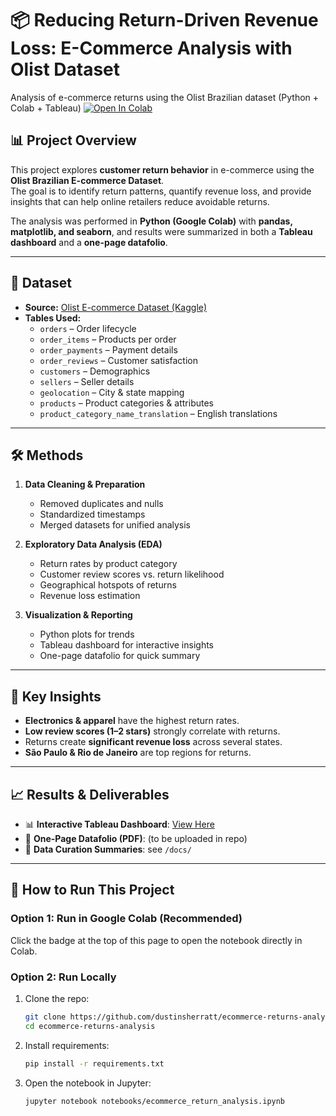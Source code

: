 # 📦 Reducing Return-Driven Revenue Loss: E-Commerce Analysis with Olist Dataset  
Analysis of e-commerce returns using the Olist Brazilian dataset (Python + Colab + Tableau)
[![Open In Colab](https://colab.research.google.com/assets/colab-badge.svg)](https://colab.research.google.com/github/dustinsherratt/ecommerce-returns-analysis/blob/main/notebooks/ecommerce_return_analysis.ipynb)

## 📊 Project Overview  
This project explores **customer return behavior** in e-commerce using the **Olist Brazilian E-commerce Dataset**.  
The goal is to identify return patterns, quantify revenue loss, and provide insights that can help online retailers reduce avoidable returns.  

The analysis was performed in **Python (Google Colab)** with **pandas, matplotlib, and seaborn**, and results were summarized in both a **Tableau dashboard** and a **one-page datafolio**.  

---

## 📂 Dataset  
- **Source:** [Olist E-commerce Dataset (Kaggle)](https://www.kaggle.com/datasets/olistbr/brazilian-ecommerce)  
- **Tables Used:**  
  - `orders` – Order lifecycle  
  - `order_items` – Products per order  
  - `order_payments` – Payment details  
  - `order_reviews` – Customer satisfaction  
  - `customers` – Demographics  
  - `sellers` – Seller details  
  - `geolocation` – City & state mapping  
  - `products` – Product categories & attributes  
  - `product_category_name_translation` – English translations  

---

## 🛠️ Methods  
1. **Data Cleaning & Preparation**  
   - Removed duplicates and nulls  
   - Standardized timestamps  
   - Merged datasets for unified analysis  

2. **Exploratory Data Analysis (EDA)**  
   - Return rates by product category  
   - Customer review scores vs. return likelihood  
   - Geographical hotspots of returns  
   - Revenue loss estimation  

3. **Visualization & Reporting**  
   - Python plots for trends  
   - Tableau dashboard for interactive insights  
   - One-page datafolio for quick summary  

---

## 🔑 Key Insights  
- **Electronics & apparel** have the highest return rates.  
- **Low review scores (1–2 stars)** strongly correlate with returns.  
- Returns create **significant revenue loss** across several states.  
- **São Paulo & Rio de Janeiro** are top regions for returns.  

---

## 📈 Results & Deliverables  
- 📊 **Interactive Tableau Dashboard**: [View Here](https://public.tableau.com/app/profile/dustin.sherratt/viz/Portfolio_17519795010140/Dashboard1)
- 📄 **One-Page Datafolio (PDF)**: (to be uploaded in repo)  
- 📑 **Data Curation Summaries**: see `/docs/`  

---

## 🚀 How to Run This Project  
### Option 1: Run in Google Colab (Recommended)  
Click the badge at the top of this page to open the notebook directly in Colab.  

### Option 2: Run Locally  
1. Clone the repo:  
   ```bash
   git clone https://github.com/dustinsherratt/ecommerce-returns-analysis.git
   cd ecommerce-returns-analysis

2. Install requirements:
   ```bash
   pip install -r requirements.txt

3. Open the notebook in Jupyter:
   ```bash
   jupyter notebook notebooks/ecommerce_return_analysis.ipynb
